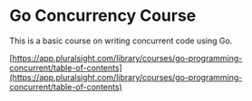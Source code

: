 # Go Concurrency Course

This is a basic course on writing concurrent code using Go.

[https://app.pluralsight.com/library/courses/go-programming-concurrent/table-of-contents](https://app.pluralsight.com/library/courses/go-programming-concurrent/table-of-contents)
